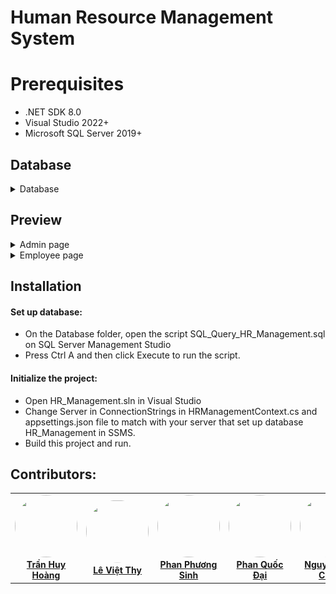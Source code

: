 # Human Resource Management System

# Prerequisites
- .NET SDK 8.0
- Visual Studio 2022+
- Microsoft SQL Server 2019+

## Database
<details>
  <summary>Database</summary>

  <div style="margin-top: 20px">
    <a href="https://github.com/GoldStarPro/SWP391_Group2">
      <img src="preview/database/HR_Management.svg"/>
    </a>
  </div>
</details>

## Preview
<details>
  <summary>Admin page</summary>
</details>

<details>
  <summary>Employee page</summary>
</details>

## Installation

#### Set up database:
- On the Database folder, open the script SQL_Query_HR_Management.sql on SQL Server Management Studio
- Press Ctrl A and then click Execute to run the script.

#### Initialize the project:
- Open HR_Management.sln in Visual Studio
- Change Server in ConnectionStrings in HRManagementContext.cs and appsettings.json file to match with your server that set up database HR_Management in SSMS.
- Build this project and run.

## Contributors:

<table>
  <tr>
    <td align="center">
      <a href="https://github.com/GoldStarPro">
        <img src="https://avatars.githubusercontent.com/GoldStarPro" width="100" height="100" style="clip-path: circle(50% at 50% 50%);"/>
        <br />
        <span style="font-weight:bold;">Trần Huy Hoàng</span>
      </a>
    </td>
    <td align="center">
      <a href="https://github.com/thy03">
        <img src="https://avatars.githubusercontent.com/thy03" width="100" height="100" style="clip-path: circle(50% at 50% 50%);"/>
        <br />
        <span style="font-weight:bold;">Lê Việt Thy</span>
      </a>
    </td>
    <td align="center">
      <a href="https://github.com/captaintemmo11">
        <img src="https://avatars.githubusercontent.com/captaintemmo11" width="100" height="100" style="clip-path: circle(50% at 50% 50%);"/>
        <br />
        <span style="font-weight:bold;">Phan Phương Sinh</span>
      </a>
    </td>
    <td align="center">
      <a href="https://github.com/phanquocdai">
        <img src="https://avatars.githubusercontent.com/phanquocdai" width="100" height="100" style="clip-path: circle(50% at 50% 50%);"/>
        <br />
        <span style="font-weight:bold;">Phan Quốc Đại</span>
      </a>
    </td>
    <td align="center">
      <a href="https://github.com/chienlag1">
        <img src="https://avatars.githubusercontent.com/chienlag1" width="100" height="100" style="clip-path: circle(50% at 50% 50%);"/>
        <br />
        <span style="font-weight:bold;">Nguyễn Ngô Chiến</span>
      </a>
    </td>
  </tr>
</table>




